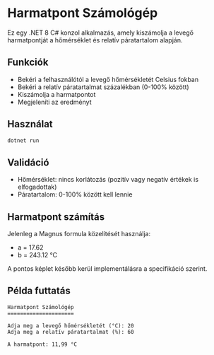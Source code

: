 # Harmatpont Számológép

Ez egy .NET 8 C# konzol alkalmazás, amely kiszámolja a levegő harmatpontját a hőmérséklet és relatív páratartalom alapján.

## Funkciók

- Bekéri a felhasználótól a levegő hőmérsékletét Celsius fokban
- Bekéri a relatív páratartalmat százalékban (0-100% között)
- Kiszámolja a harmatpontot
- Megjeleníti az eredményt

## Használat

```bash
dotnet run
```

## Validáció

- Hőmérséklet: nincs korlátozás (pozitív vagy negatív értékek is elfogadottak)
- Páratartalom: 0-100% között kell lennie

## Harmatpont számítás

Jelenleg a Magnus formula közelítését használja:
- a = 17.62
- b = 243.12 °C

A pontos képlet később kerül implementálásra a specifikáció szerint.

## Példa futtatás

```
Harmatpont Számológép
=====================

Adja meg a levegő hőmérsékletét (°C): 20
Adja meg a relatív páratartalmat (%): 60

A harmatpont: 11,99 °C
```
